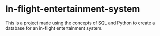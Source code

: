 # In-flight-entertainment-system
This is a project made using the concepts of SQL and Python to create a database for an in-flight entertainment system.
